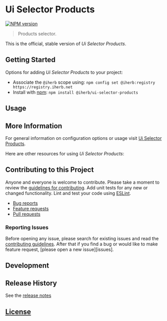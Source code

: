 # Ui Selector Products

 [![NPM version][npm-image]][npm-url]

> Products selector.

This is the official, stable version of _Ui Selector Products_.

## Getting Started

Options for adding _Ui Selector Products_ to your project:

- Associate the `@iherb` scope using: `npm config set @iherb:registry https://registry.iherb.net`
- Install with [npm](https://npmjs.org/): `npm install @iherb/ui-selector-products`

## Usage

## More Information

For general information on configuration options or usage visit [Ui Selector Products]().

Here are other resources for using _Ui Selector Products_:

## Contributing to this Project

Anyone and everyone is welcome to contribute. Please take a moment to review the [guidelines for contributing](CONTRIBUTING.md). Add unit tests for any new or changed functionality. Lint and test your code using [ESLint][eslint-www].

- [Bug reports](CONTRIBUTING.md#bugs)
- [Feature requests](CONTRIBUTING.md#features)
- [Pull requests](CONTRIBUTING.md#pull-requests)

### Reporting Issues

Before opening any issue, please search for existing issues and read the [contributing guidelines](CONTRIBUTING.md). After that if you find a bug or would like to make feature request, [please open a new issue][issues].

## Development

## Release History

See the [release notes](CHANGELOG.md)

## [License](LICENSE.md)

[eslint-www]: http://www.eslint.org
[npm-url]: https://npm.iherb.net/package/@iherb/ui-selector-products
[npm-image]: https://shields.iherb.net/npm/v/@iherb/ui-selector-products.svg
